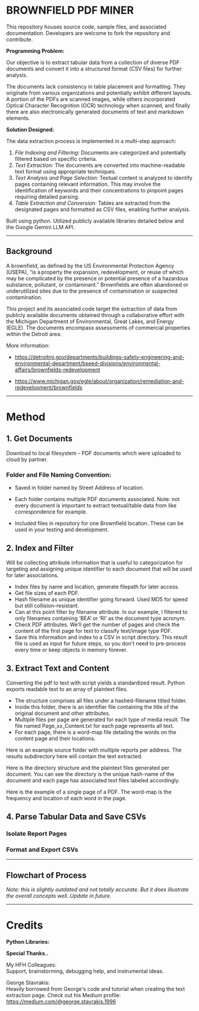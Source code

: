 # BROWNFIELD PDF MINER

This repository houses source code, sample files, and associated documentation.
Developers are welcome to fork the repository and contribute.

**Programming Problem:**

Our objective is to extract tabular data from a collection of diverse PDF documents and convert it into a structured format (CSV files) for further analysis.

The documents lack consistency in table placement and formatting.
They originate from various organizations and potentially exhibit different layouts.
A portion of the PDFs are scanned images, while others incorporated Optical Character Recognition (OCR) technology when scanned, and finally there are also electronically generated documents of text and markdown elements.

**Solution Designed:**

The data extraction process is implemented in a multi-step approach:

1. *File Indexing and Filtering:* Documents are categorized and potentially filtered based on specific criteria.
2. *Text Extraction:* The documents are converted into machine-readable text format using appropriate techniques.
3. *Text Analysis and Page Selection:* Textual content is analyzed to identify pages containing relevant information. This may involve the identification of keywords and their concentrations to pinpoint pages requiring detailed parsing.
4. *Table Extraction and Conversion:* Tables are extracted from the designated pages and formatted as CSV files, enabling further analysis.

Built using python. Utilized publicly available libraries detailed below and the Google Gemini LLM API.

---

## Background

A brownfield, as defined by the US Environmental Protection Agency (USEPA), “is a property the expansion, redevelopment, or reuse of which may be complicated by the presence or potential presence of a hazardous substance, pollutant, or contaminant.”  Brownfields are often abandoned or underutilized sites due to the presence of contamination or suspected contamination. 

This project and its associated code target the extraction of data from publicly available documents obtained through a collaborative effort with the Michigan Department of Environmental, Great Lakes, and Energy (EGLE). The documents encompass assessments of commercial properties within the Detroit area.

More information:

- https://detroitmi.gov/departments/buildings-safety-engineering-and-environmental-department/bseed-divisions/environmental-affairs/brownfields-redevelopment

- https://www.michigan.gov/egle/about/organization/remediation-and-redevelopment/brownfields

---

# Method

## 1. Get Documents


Download to local filesystem - PDF documents which were uploaded to cloud by partner. 

### Folder and File Naming Convention:
-	Saved in folder named by Street Address of location.
-	Each folder contains multiple PDF documents associated. Note: not every document is important to extract textual/table data from like correspondence for example.

-	Included files in repository for one Brownfield location. These can be used in your testing and development.

## 2. Index and Filter

Will be collecting attribute information that is useful to categorization for targeting and assigning unique identifier to each document that will be used for later associations.

-	Index files by name and location, generate filepath for later access. 
-	Get file sizes of each PDF.
-	Hash filename as unique identifier going forward. Used MD5 for speed but still collision-resistant.
-	Can at this point filter by filename attribute. In our example, I filtered to only filenames containing ‘BEA’ or ‘RI’ as the document type acronym.
-	Check PDF attributes. We’ll get the number of pages and check the content of the first page for text to classify text/image type PDF.  
-	Save this information and index to a CSV in script directory. This result file is used as input for future steps, so you don’t need to pre-process every time or keep objects in memory forever.


## 3. Extract Text and Content

Converting the pdf to text with script yields a standardized result.
Python exports readable text to an array of plaintext files.
- The structure comprises all files under a hashed-filename titled folder.
- Inside this folder, there is an identifier file containing the title of the original document and other attributes.
- Multiple files per page are generated for each type of media result. The file named Page_xx_Content.txt for each page represents all text.
- For each page, there is a word-map file detailing the words on the content page and their locations.

Here is an example source folder with multiple reports per address. The results subdirectory here will contain the text extracted.

Here is the directory structure and the plaintext files generated per document. You can see the directory is the unique hash-name of the document and each page has associated text files labeled accordingly.

Here is the example of a single page of a PDF. The word-map is the frequency and location of each word in the page.

## 4. Parse Tabular Data and Save CSVs

### Isolate Report Pages

### Format and Export CSVs

---
## Flowchart of Process

*Note: this is slightly outdated and not totally accurate. But it does illustrate the overall concepts well. Update in future.*

--- 

# Credits

**Python Libraries:**

**Special Thanks..**

My HFH Colleagues:  
Support, brainstorming, debugging help, and instrumental ideas.

George Stavrakis:  
Heavily borrowed from George's code and tutorial when creating the text extraction page. Check out his Medium profile: https://medium.com/@george.stavrakis.1996